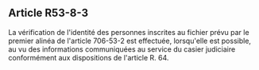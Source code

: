 Article R53-8-3
----
La vérification de l'identité des personnes inscrites au fichier prévu par le
premier alinéa de l'article 706-53-2 est effectuée, lorsqu'elle est possible, au
vu des informations communiquées au service du casier judiciaire conformément
aux dispositions de l'article R. 64.
